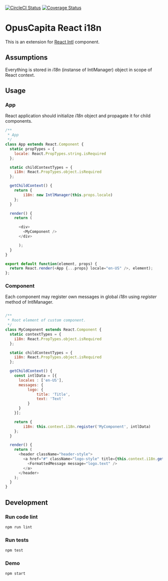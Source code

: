 [![CircleCI Status](https://circleci.com/gh/OpusCapita/react-i18n/tree/master.svg?style=shield&circle-token=:circle-token)](https://circleci.com/gh/OpusCapita/react-i18n)
[![Coverage Status](https://coveralls.io/repos/github/OpusCapita/react-i18n/badge.svg)](https://coveralls.io/github/OpusCapita/react-i18n)


# OpusCapita React i18n

This is an extension for [React Intl](https://github.com/yahoo/react-intl) component.

## Assumptions

Everything is stored in _i18n_ (instanse of IntlManager) object in scope of React context.

## Usage

### App

React application should initialize _i18n_ object and propagate it for child components.

```javascript
/**
 * App
 */
class App extends React.Component {
  static propTypes = {
    locale: React.PropTypes.string.isRequired
  };

  static childContextTypes = {
    i18n: React.PropTypes.object.isRequired
  };

  getChildContext() {
    return {
        i18n: new IntlManager(this.props.locale)
    };
  }

  render() {
    return (

      <div>
        <MyComponent />
      </div>

      );
  }
}

export default function(element, props) {
  return React.render(<App {...props} locale="en-US" />, element);
};
```

### Component

Each component may register own messages in global _i18n_ using _register_ method of IntlManager.

```javascript

/**
 * Root element of custom component.
 */
class MyComponent extends React.Component {
  static contextTypes = {
    i18n: React.PropTypes.object.isRequired
  };

  static childContextTypes = {
    i18n: React.PropTypes.object.isRequired
  };

  getChildContext() {
    const intlData = [{
      locales : ['en-US'],
      messages: {
          logo: {
              title: 'Title',
              text: 'Text'
          }
      }
    }];

    return {
        i18n: this.context.i18n.register('MyComponent', intlData)
    };
  }

  render() {
    return (
      <header className="header-style">
        <a href="#" className="logo-style" title={this.context.i18n.getMessage('logo.title')}>
          <FormattedMessage message="logo.text" />
        </a>
      </header>
    );
  }
}

```

## Development

### Run code lint

```bash
npm run lint
```

### Run tests

```bash
npm test
```

### Demo

```bash
npm start
```
